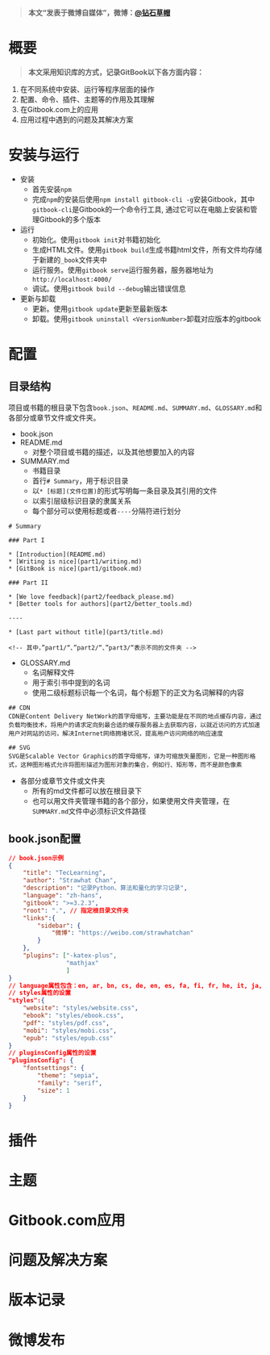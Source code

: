 > **本文“发表于微博自媒体”，微博：[@钻石草帽](https://weibo.com/strawhatchan)**

# 概要
> **本文采用知识库的方式，记录GitBook以下各方面内容：**

1. 在不同系统中安装、运行等程序层面的操作
2. 配置、命令、插件、主题等的作用及其理解
3. 在Gitbook.com上的应用
4. 应用过程中遇到的问题及其解决方案

# 安装与运行
- 安装
    - 首先安装`npm`
    - 完成`npm`的安装后使用`npm install gitbook-cli -g`安装Gitbook，其中`gitbook-cli`是Gitbook的一个命令行工具, 通过它可以在电脑上安装和管理Gitbook的多个版本
- 运行
    - 初始化。使用`gitbook init`对书籍初始化
    - 生成HTML文件。使用`gitbook build`生成书籍html文件，所有文件均存储于新建的`_book`文件夹中
    - 运行服务。使用`gitbook serve`运行服务器，服务器地址为`http://localhost:4000/`
    - 调试。使用`gitbook build --debug`输出错误信息
- 更新与卸载
    - 更新。使用`gitbook update`更新至最新版本
    - 卸载。使用`gitbook uninstall <VersionNumber>`卸载对应版本的gitbook

# 配置
## 目录结构
项目或书籍的根目录下包含`book.json`、`README.md`、`SUMMARY.md`、`GLOSSARY.md`和各部分或章节文件或文件夹。
- book.json
- README.md
    - 对整个项目或书籍的描述，以及其他想要加入的内容
- SUMMARY.md
    - 书籍目录
    - 首行`# Summary`，用于标识目录
    - 以`* [标题](文件位置)`的形式写明每一条目录及其引用的文件
    - 以索引层级标识目录的隶属关系
    - 每个部分可以使用标题或者`----`分隔符进行划分
```
# Summary

### Part I

* [Introduction](README.md)
* [Writing is nice](part1/writing.md)
* [GitBook is nice](part1/gitbook.md)

### Part II

* [We love feedback](part2/feedback_please.md)
* [Better tools for authors](part2/better_tools.md)

----

* [Last part without title](part3/title.md)

<!-- 其中，”part1/“、”part2/“、”part3/“表示不同的文件夹 -->
```
- GLOSSARY.md
    - 名词解释文件
    - 用于索引书中提到的名词
    - 使用二级标题标识每一个名词，每个标题下的正文为名词解释的内容
```
## CDN
CDN是Content Delivery NetWork的首字母缩写，主要功能是在不同的地点缓存内容，通过负载均衡技术，将用户的请求定向到最合适的缓存服务器上去获取内容，以就近访问的方式加速用户对网站的访问，解决Internet网络拥堵状况，提高用户访问网络的响应速度

## SVG
SVG是Scalable Vector Graphics的首字母缩写，译为可缩放矢量图形，它是一种图形格式，这种图形格式允许将图形描述为图形对象的集合，例如行、矩形等，而不是颜色像素
```
- 各部分或章节文件或文件夹
    - 所有的md文件都可以放在根目录下
    - 也可以用文件夹管理书籍的各个部分，如果使用文件夹管理，在`SUMMARY.md`文件中必须标识文件路径

## book.json配置
```json
// book.json示例
{
    "title": "TecLearning",
    "author": "Strawhat Chan",
    "description": "记录Python、算法和量化的学习记录",
    "language": "zh-hans",
    "gitbook": ">=3.2.3",
    "root": ".", // 指定根目录文件夹
    "links":{
        "sidebar": {
            "微博": "https://weibo.com/strawhatchan"
        }
    },
    "plugins": ["-katex-plus",
                "mathjax"
                ]
}
// language属性包含：en, ar, bn, cs, de, en, es, fa, fi, fr, he, it, ja, ko, no, pl, pt, ro, ru, sv, uk, vi, zh-hans, zh-tw
// styles属性的设置
"styles":{
    "website": "styles/website.css",
    "ebook": "styles/ebook.css",
    "pdf": "styles/pdf.css",
    "mobi": "styles/mobi.css",
    "epub": "styles/epub.css"
}
// pluginsConfig属性的设置
"pluginsConfig": {
    "fontsettings": {
        "theme": "sepia",
        "family": "serif",
        "size": 1
    }
}
```


# 插件


# 主题


# Gitbook.com应用


# 问题及解决方案


# 版本记录


# 微博发布

